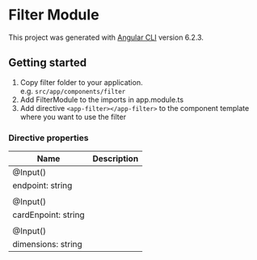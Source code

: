 # Filter Module
This project was generated with [Angular CLI](https://github.com/angular/angular-cli) version 6.2.3.



## Getting started

1. Copy filter folder to your application.  
e.g. `src/app/components/filter`
2. Add FilterModule to the imports in app.module.ts
3. Add directive `<app-filter></app-filter>` to the component template where you want to use the filter

### Directive properties

| Name                           | Description |
|--------------------------------|-------------|
| @Input()                       |             |
| endpoint: string               |             |
|                                |             |
| @Input()                       |             |
| cardEnpoint: string               |             |
|                                |             |
| @Input()                       |             |
| dimensions: string               |             |


